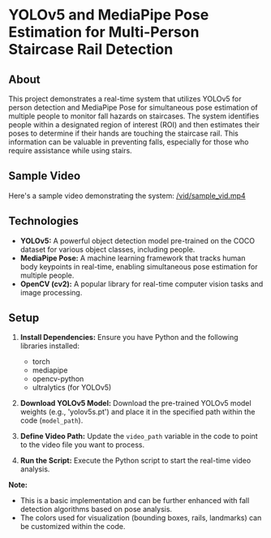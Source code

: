 # YOLOv5 and MediaPipe Pose Estimation for Multi-Person Staircase Rail Detection

## About

This project demonstrates a real-time system that utilizes YOLOv5 for person detection and MediaPipe Pose for simultaneous pose estimation of multiple people to monitor fall hazards on staircases. The system identifies people within a designated region of interest (ROI) and then estimates their poses to determine if their hands are touching the staircase rail. This information can be valuable in preventing falls, especially for those who require assistance while using stairs.

## Sample Video

Here's a sample video demonstrating the system: [/vid/sample_vid.mp4](/vid/sample_vid.mp4)

## Technologies

- **YOLOv5:** A powerful object detection model pre-trained on the COCO dataset for various object classes, including people.
- **MediaPipe Pose:** A machine learning framework that tracks human body keypoints in real-time, enabling simultaneous pose estimation for multiple people.
- **OpenCV (cv2):** A popular library for real-time computer vision tasks and image processing.

## Setup

1. **Install Dependencies:** Ensure you have Python and the following libraries installed:
   - torch
   - mediapipe
   - opencv-python
   - ultralytics (for YOLOv5)

2. **Download YOLOv5 Model:** Download the pre-trained YOLOv5 model weights (e.g., 'yolov5s.pt') and place it in the specified path within the code (`model_path`).

3. **Define Video Path:** Update the `video_path` variable in the code to point to the video file you want to process.

4. **Run the Script:** Execute the Python script to start the real-time video analysis.

**Note:**

- This is a basic implementation and can be further enhanced with fall detection algorithms based on pose analysis.
- The colors used for visualization (bounding boxes, rails, landmarks) can be customized within the code.
